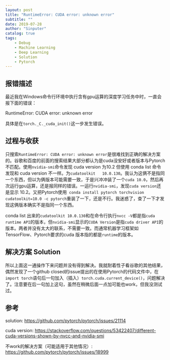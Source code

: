 ```yaml
---
layout: post
title: "RuntimeError: CUDA error: unknown error"
subtitle: ""
date: 2019-07-28
author: "Sinputer"
catalog: true
tags: 
    - Debug
    - Machine Learning
    - Deep Learning
    - Solution
    - Pytorch
---
```

## 报错描述

最近我在Windows命令行环境中执行含有gpu运算的深度学习任务中时，一直会报下面的错误：

RuntimeError: CUDA error: unknown error

具体是在`torch._C._cuda_init()`这一步发生错误。

## 过程与收获

只搜索`RuntimeError: CUDA error: unknown error`是很难找到正确的解决方案的。谷歌和百度的前面的搜索结果大部分都认为是cuda没安好或者版本与Pytorch不匹配。使用`nvidia-smi`命令发现 cuda version 为10.2
但使用 conda list 命令发现和 cuda version 不一样。为`cudatoolkit   10.0.130`。我认为这俩不是指同一个东西，但以为俩版本可能需要一致，于是兴冲冲装了一个`cuda 10.0`，然后再次运行gpu运算，还是报同样的错误。一运行`nvidia-smi`，发现`cuda version`还是显示 10.2。又把Pytorch使用`
conda install pytorch torchvision cudatoolkit=10.0 -c pytorch`重装了一下，还是不行。我迷惑了，查了一下才发现这俩版本确实不是指同一个东西。

conda list 出来的`cudatoolkit 10.0.130`和在命令行执行`nvcc -V`都是指`cuda runtime API`的版本，但`nvidia-smi`显示的`CUDA Version`是指`cuda driver API`的版本。两者并没有太大的联系，不需要一致。而通常机器学习框架如TensorFlow、Pytorch要求的cuda 版本指的都是`runtime`的版本。

## 解决方案 Solution

所以上面这一通操作下来问题并没有得到解决。我就耐着性子看谷歌的其他结果，偶然发现了一个github closed的issue提出的在使用Pytorch的代码文件中，在`import torch`语句后一句加入（插入）`torch.cuda.current_device()`，问题解决了。注意要在后一句加上这句，虽然在稍微后面一点加可能也work，但我没测试过。

## 参考

solution: https://github.com/pytorch/pytorch/issues/21114

cuda version: https://stackoverflow.com/questions/53422407/different-cuda-versions-shown-by-nvcc-and-nvidia-smi

不work的解决方案（可能适用于其他情况）: https://github.com/pytorch/pytorch/issues/18999 